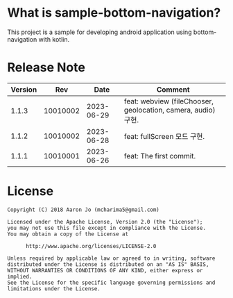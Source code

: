
# What is sample-bottom-navigation?
This project is a sample for developing android application using bottom-navigation with kotlin.


# Release Note
| Version | Rev      | Date       | Comment                                                     |
|---------|----------|------------|-------------------------------------------------------------|
| 1.1.3   | 10010002 | 2023-06-29 | feat: webview (fileChooser, geolocation, camera, audio) 구현. |
| 1.1.2   | 10010002 | 2023-06-28 | feat: fullScreen 모드 구현.                                     |
| 1.1.1   | 10010001 | 2023-06-26 | feat: The first commit.                                     |



# License
```code
Copyright (C) 2018 Aaron Jo (mcharima5@gmail.com)

Licensed under the Apache License, Version 2.0 (the "License");
you may not use this file except in compliance with the License.
You may obtain a copy of the License at

      http://www.apache.org/licenses/LICENSE-2.0
      
Unless required by applicable law or agreed to in writing, software
distributed under the License is distributed on an "AS IS" BASIS,
WITHOUT WARRANTIES OR CONDITIONS OF ANY KIND, either express or implied.
See the License for the specific language governing permissions and
limitations under the License.
```
